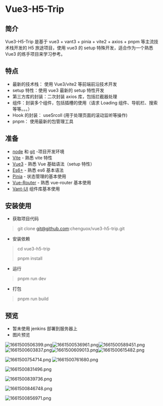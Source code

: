 # **Vue3-H5-Trip**

## 简介

Vue3-H5-Trip 是基于 vue3 + vant3 + pinia + vite2 + axios + pnpm 等主流技术栈开发的 H5 旅途项目，使用 vue3 的 setup 特殊开发，适合作为一个熟悉 Vue3 的练手项目来学习参考。

## 特点

* 最新的技术栈： 使用 Vue3/vite2 等前端前沿技术开发
* setup 特性：使用 vue3 最新的 setup 特性开发
* 第三方库的封装：二次封装 axios 库，包括拦截器处理
* 组件：封装多个组件，包括插槽的使用（请求 Loading 组件、导航栏、搜索等等。。。）
* Hook 的封装： useSrcoll (用于处理页面的滚动监听等操作)
* pnpm： 使用最新的包管理工具

## 准备

* [node](http://nodejs.org/) 和 [git](https://git-scm.com/) -项目开发环境
* [Vite](https://vitejs.dev/) - 熟悉 vite 特性
* [Vue3](https://v3.vuejs.org/) - 熟悉 Vue 基础语法（setup 特性）
* [Es6+](http://es6.ruanyifeng.com/) - 熟悉 es6 基本语法
* [Pinia](https://pinia.web3doc.top/) - 状态管理的基本使用
* [Vue-Router](https://next.router.vuejs.org/) - 熟悉 vue-router 基本使用
* [Vant-UI](https://vant-ui.github.io/vant/#/zh-CN) 组件库基本使用

## 安装使用

* 获取项目代码

> git clone git@github.com:chenguox/vue3-h5-trip.git

* 安装依赖

> cd vue3-h5-trip
>
> pnpm install

* 运行

> pnpm run dev

* 打包

> pnpm run build

## 预览

* 暂未使用 jenkins 部署到服务器上
* 图片预览

![1661500506399.png](https://raw.githubusercontent.com/chenguox/vue3-h5-trip/master/README/1661500506399.png)![1661500536961.png](image/README/1661500536961.png)![1661500589451.png](image/README/1661500589451.png)![1661500603837.png](image/README/1661500603837.png)![1661500609013.png](image/README/1661500609013.png)![1661500615482.png](image/README/1661500615482.png)

![1661500754714.png](image/README/1661500754714.png)
![1661500761680.png](image/README/1661500761680.png)

![1661500831496.png](image/README/1661500831496.png)

![1661500839736.png](image/README/1661500839736.png)

![1661500846748.png](image/README/1661500846748.png)

![1661500856971.png](image/README/1661500856971.png)
